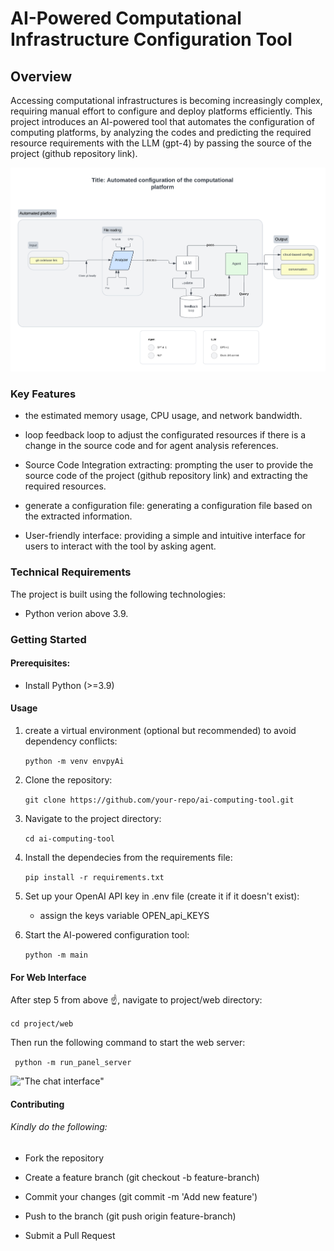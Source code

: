 # AI-Powered Computational Infrastructure Configuration Tool

## Overview

Accessing computational infrastructures is becoming increasingly complex, requiring manual effort to configure and deploy platforms efficiently. This project introduces an AI-powered tool that automates the configuration of computing platforms, by analyzing the codes and predicting the required resource requirements with the LLM (gpt-4) by passing the source of the project (github repository link).

!["The architecture of the project"](/architecture.png)

### Key Features

- the estimated memory usage, CPU usage, and network bandwidth.

- loop feedback loop to adjust the configurated resources if there is a change in the source code and for agent analysis references.

- Source Code Integration extracting: prompting the user to provide the source code of the project (github repository link) and extracting the required resources.

- generate a configuration file: generating a configuration file based on the extracted information.

- User-friendly interface: providing a simple and intuitive interface for users to interact with the tool by asking agent.

### Technical Requirements

The project is built using the following technologies:

- Python verion above 3.9.


### Getting Started

#### Prerequisites:

- Install Python (>=3.9)

#### Usage

1. create a virtual environment (optional but recommended) to avoid dependency conflicts:

    ``` python -m venv envpyAi ```

2. Clone the repository:

    ``` git clone https://github.com/your-repo/ai-computing-tool.git ```

3. Navigate to the project directory:

    ``` cd ai-computing-tool ```

4. Install the dependecies from the requirements file:

    ``` pip install -r requirements.txt ```

5. Set up your OpenAI API key in .env file (create it if it doesn't exist):

    - assign the keys variable OPEN_api_KEYS

6. Start the AI-powered configuration tool:

    ``` python -m main ```


#### For Web Interface

After step 5 from above ☝️, navigate to project/web directory:

``` cd project/web ```

Then run the following command to start the web server:

``` python -m run_panel_server```

!["The chat interface"](project/web/crewAI.png)

#### Contributing

###### Kindly do the following: 
- Fork the repository

- Create a feature branch (git checkout -b feature-branch)

- Commit your changes (git commit -m 'Add new feature')

- Push to the branch (git push origin feature-branch)

- Submit a Pull Request

